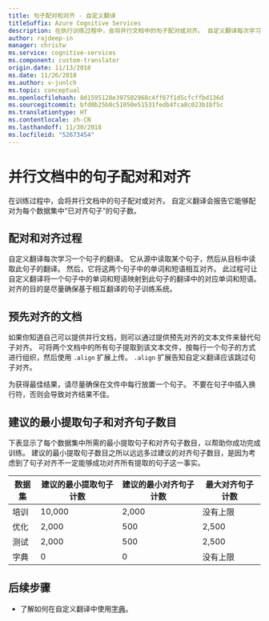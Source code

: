 ```yaml
---
title: 句子配对和对齐 - 自定义翻译
titleSuffix: Azure Cognitive Services
description: 在执行训练过程中，会将并行文档中的句子配对或对齐。 自定义翻译每次学习一个句子的翻译，并通过读取另一个句子来获取此句子的翻译。 然后，它将这两个句子中的单词和短语相互对齐。
author: rajdeep-in
manager: christw
ms.service: cognitive-services
ms.component: custom-translator
origin.date: 11/13/2018
ms.date: 11/26/2018
ms.author: v-junlch
ms.topic: conceptual
ms.openlocfilehash: 8d1595128e397502968c4ff67f1d5cfcffbd136d
ms.sourcegitcommit: bfd0b25b0c51050e51531fedb4fca8c023b1bf5c
ms.translationtype: HT
ms.contentlocale: zh-CN
ms.lasthandoff: 11/30/2018
ms.locfileid: "52673454"
---
```

# <a name="sentence-pairing-and-alignment-in-parallel-documents"></a>并行文档中的句子配对和对齐

在训练过程中，会将并行文档中的句子配对或对齐。 自定义翻译会报告它能够配对为每个数据集中“已对齐句子”的句子数。

## <a name="pairing-and-alignment-process"></a>配对和对齐过程

自定义翻译每次学习一个句子的翻译。 它从源中读取某个句子，然后从目标中读取此句子的翻译。 然后，它将这两个句子中的单词和短语相互对齐。 此过程可让自定义翻译将一个句子中的单词和短语映射到此句子的翻译中的对应单词和短语。 对齐的目的是尽量确保基于相互翻译的句子训练系统。

## <a name="pre-aligned-documents"></a>预先对齐的文档

如果你知道自己可以提供并行文档，则可以通过提供预先对齐的文本文件来替代句子对齐。 可将两个文档中的所有句子提取到该文本文件，按每行一个句子的方式进行组织，然后使用 `.align` 扩展上传。 `.align` 扩展告知自定义翻译应该跳过句子对齐。

为获得最佳结果，请尽量确保在文件中每行放置一个句子。 不要在句子中插入换行符，否则会导致对齐结果不佳。

## <a name="suggested-minimum-number-of-extracted-and-aligned-sentences"></a>建议的最小提取句子和对齐句子数目

下表显示了每个数据集中所需的最小提取句子和对齐句子数目，以帮助你成功完成训练。 建议的最小提取句子数目之所以远远多过建议的对齐句子数目，是因为考虑到了句子对齐不一定能够成功对齐所有提取的句子这一事实。

| 数据集   | 建议的最小提取句子计数 | 建议的最小对齐句子计数 | 最大对齐句子计数 |
|------------|--------------------------------------------|------------------------------------------|--------------------------------|
| 培训   | 10,000                                     | 2,000                                    | 没有上限                 |
| 优化     | 2,000                                      | 500                                      | 2,500                          |
| 测试    | 2,000                                      | 500                                      | 2,500                          |
| 字典 | 0                                          | 0                                        | 没有上限                 |

## <a name="next-steps"></a>后续步骤

- 了解如何在自定义翻译中使用[字典](what-is-dictionary.md)。

